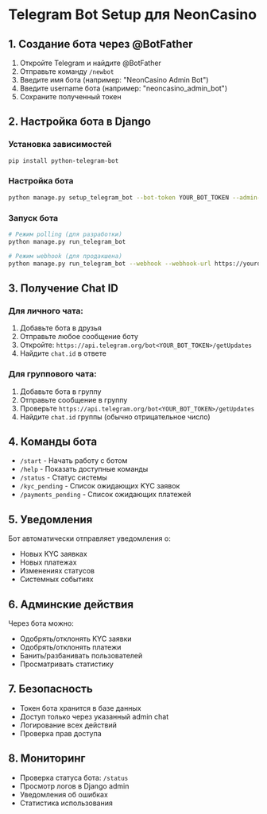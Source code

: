 # Telegram Bot Setup для NeonCasino

## 1. Создание бота через @BotFather

1. Откройте Telegram и найдите @BotFather
2. Отправьте команду `/newbot`
3. Введите имя бота (например: "NeonCasino Admin Bot")
4. Введите username бота (например: "neoncasino_admin_bot")
5. Сохраните полученный токен

## 2. Настройка бота в Django

### Установка зависимостей
```bash
pip install python-telegram-bot
```

### Настройка бота
```bash
python manage.py setup_telegram_bot --bot-token YOUR_BOT_TOKEN --admin-chat-id YOUR_CHAT_ID --test
```

### Запуск бота
```bash
# Режим polling (для разработки)
python manage.py run_telegram_bot

# Режим webhook (для продакшена)
python manage.py run_telegram_bot --webhook --webhook-url https://yourdomain.com/webhook/
```

## 3. Получение Chat ID

### Для личного чата:
1. Добавьте бота в друзья
2. Отправьте любое сообщение боту
3. Откройте: `https://api.telegram.org/bot<YOUR_BOT_TOKEN>/getUpdates`
4. Найдите `chat.id` в ответе

### Для группового чата:
1. Добавьте бота в группу
2. Отправьте сообщение в группу
3. Проверьте `https://api.telegram.org/bot<YOUR_BOT_TOKEN>/getUpdates`
4. Найдите `chat.id` группы (обычно отрицательное число)

## 4. Команды бота

- `/start` - Начать работу с ботом
- `/help` - Показать доступные команды
- `/status` - Статус системы
- `/kyc_pending` - Список ожидающих KYC заявок
- `/payments_pending` - Список ожидающих платежей

## 5. Уведомления

Бот автоматически отправляет уведомления о:
- Новых KYC заявках
- Новых платежах
- Изменениях статусов
- Системных событиях

## 6. Админские действия

Через бота можно:
- Одобрять/отклонять KYC заявки
- Одобрять/отклонять платежи
- Банить/разбанивать пользователей
- Просматривать статистику

## 7. Безопасность

- Токен бота хранится в базе данных
- Доступ только через указанный admin chat
- Логирование всех действий
- Проверка прав доступа

## 8. Мониторинг

- Проверка статуса бота: `/status`
- Просмотр логов в Django admin
- Уведомления об ошибках
- Статистика использования
